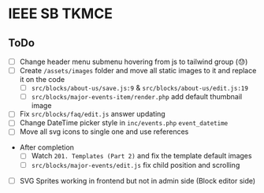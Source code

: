 # IEEE SB TKMCE

## ToDo
- [ ] Change header menu submenu hovering from js to tailwind group (😓)
- [ ] Create `/assets/images` folder and move all static images to it and replace it on the code
  - [ ] `src/blocks/about-us/save.js:9` & `src/blocks/about-us/edit.js:19` 
  - [ ] `src/blocks/major-events-item/render.php` add default thumbnail image
- [ ] Fix `src/blocks/faq/edit.js` answer updating
- [ ] Change DateTime picker style in `inc/events.php` `event_datetime`
- [ ] Move all svg icons to single one and use references
- After completion
  - [ ] Watch `201. Templates (Part 2)` and fix the template default images
  - [ ] `src/blocks/major-events/edit.js` fix child position and scrolling
- [ ] SVG Sprites working in frontend but not in admin side (Block editor side)